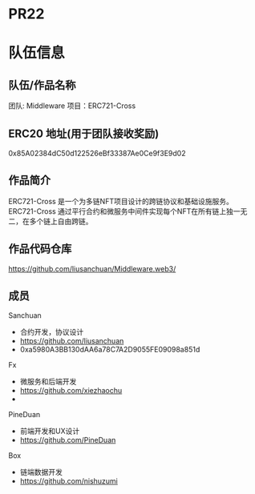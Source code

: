 # PR22 
# 队伍信息
## 队伍/作品名称
团队:   Middleware
项目：ERC721-Cross

## ERC20 地址(用于团队接收奖励)
0x85A02384dC50d122526eBf33387Ae0Ce9f3E9d02

## 作品简介
ERC721-Cross 是一个为多链NFT项目设计的跨链协议和基础设施服务。
ERC721-Cross 通过平行合约和微服务中间件实现每个NFT在所有链上独一无二，在多个链上自由跨链。

## 作品代码仓库
https://github.com/liusanchuan/Middleware.web3/

## 成员
Sanchuan
- 合约开发，协议设计
- https://github.com/liusanchuan
- 0xa5980A3BB130dAA6a78C7A2D9055FE09098a851d

Fx
- 微服务和后端开发
- https://github.com/xiezhaochu
- 

PineDuan
- 前端开发和UX设计
- https://github.com/PineDuan

Box 
- 链端数据开发
- https://github.com/nishuzumi


